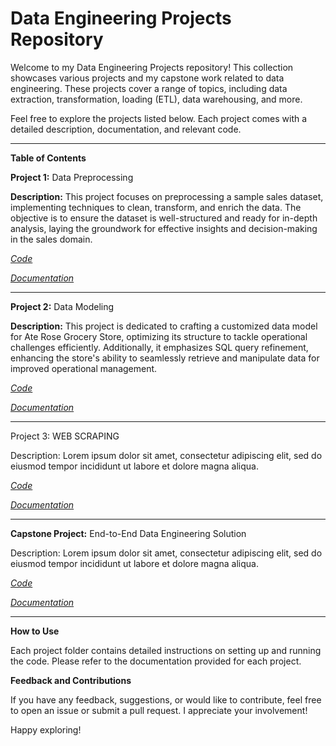 # Data Engineering Projects Repository
Welcome to my Data Engineering Projects repository! This collection showcases various projects and my capstone work related to data engineering. These projects cover a range of topics, including data extraction, transformation, loading (ETL), data warehousing, and more.

Feel free to explore the projects listed below. Each project comes with a detailed description, documentation, and relevant code.
___________________________________________________________________________________________________________________________
**Table of Contents**

**Project 1:** Data Preprocessing

**Description:** This project focuses on preprocessing a sample sales dataset, implementing techniques to clean, transform, and enrich the data. The objective is to ensure the dataset is well-structured and ready for in-depth analysis, laying the groundwork for effective insights and decision-making in the sales domain.

_[Code](https://github.com/Crocsover/Data-Engineer/blob/main/DATA%20PREPROCESSING/PREPROCESS_PROJECT_ACTIVITY/data%20preprocessing.ipynb)_

_[Documentation](https://github.com/Crocsover/Data-Engineer/blob/main/DATA%20PREPROCESSING/PREPROCESS_PROJECT_ACTIVITY/README.md)_
____________________________________________________________________________________________________________________________
**Project 2:** Data Modeling

**Description:** This project is dedicated to crafting a customized data model for Ate Rose Grocery Store, optimizing its structure to tackle operational challenges efficiently. Additionally, it emphasizes SQL query refinement, enhancing the store's ability to seamlessly retrieve and manipulate data for improved operational management.

_[Code](https://github.com/Crocsover/Data-Engineer/tree/main/DATA%20MODELING)_


_[Documentation](https://github.com/Crocsover/Data-Engineer/blob/main/DATA%20MODELING/datamodeling.pdf)_
_____________________________________________________________________________________________________________________________
Project 3: WEB SCRAPING

Description: Lorem ipsum dolor sit amet, consectetur adipiscing elit, sed do eiusmod tempor incididunt ut labore et dolore magna aliqua.

_[Code]()_


_[Documentation]()_
______________________________________________________________________________________________________________________________
**Capstone Project:** End-to-End Data Engineering Solution

Description: Lorem ipsum dolor sit amet, consectetur adipiscing elit, sed do eiusmod tempor incididunt ut labore et dolore magna aliqua.

_[Code]()_


_[Documentation]()_

______________________________________________________________________________________________________________________________
**How to Use**

Each project folder contains detailed instructions on setting up and running the code. Please refer to the documentation provided for each project.

**Feedback and Contributions**

If you have any feedback, suggestions, or would like to contribute, feel free to open an issue or submit a pull request. I appreciate your involvement!

Happy exploring!
